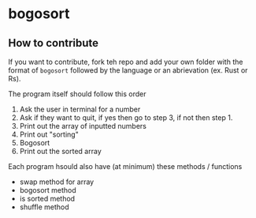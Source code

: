 # bogosort

## How to contribute

If you want to contribute, fork teh repo and add your own folder with the format
of `bogosort` followed by the language or an abrievation (ex. Rust or Rs).

The program itself should follow this order

1. Ask the user in terminal for a number
2. Ask if they want to quit, if yes then go to step 3, if not then step 1.
3. Print out the array of inputted numbers
4. Print out "sorting"
5. Bogosort
6. Print out the sorted array

Each program hsould also have (at minimum) these methods / functions

- swap method for array
- bogosort method
- is sorted method
- shuffle method
